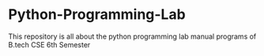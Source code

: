 # Python-Programming-Lab
This repository is all about the python programming lab manual programs of B.tech CSE 6th Semester 

